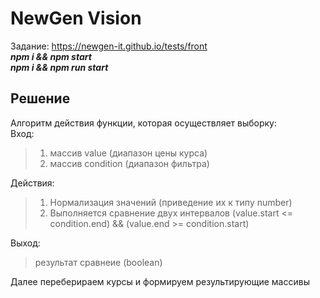 # NewGen Vision
Задание: https://newgen-it.github.io/tests/front  
***npm i && npm start***  
***npm i && npm run start***  
## Решение   
Алгоритм действия функции, которая осуществляет выборку:  
Вход: 
> 1. массив value (диапазон цены курса)
> 2. массив condition (диапазон фильтра)

Действия:
> 1. Нормализация значений (приведение их к типу number)
> 2. Выполняется сравнение двух интервалов (value.start <= condition.end) && (value.end >= condition.start)

Выход:
> результат сравнеие (boolean)  

Далее переберираем курсы и формируем результирующие массивы
